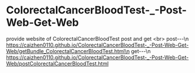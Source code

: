 # ColorectalCancerBloodTest-_-Post-Web-Get-Web

provide website of ColorectalCancerBloodTest post and get
<br\>
post---\n
https://caizhen0110.github.io/ColorectalCancerBloodTest-_-Post-Web-Get-Web/getBundle_ColorectalCancerBloodTest.html\n
get---\n
https://caizhen0110.github.io/ColorectalCancerBloodTest-_-Post-Web-Get-Web/postColorectalCancerBloodTest.html
